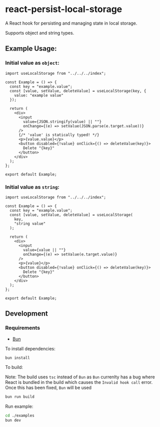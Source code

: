 # react-persist-local-storage

A React hook for persisting and managing state in local storage.

Supports object and string types.

## Example Usage:

### Initial value as `object`:

```tsx
import useLocalStorage from "../../../index";

const Example = () => {
  const key = "example.value";
  const [value, setValue, deleteValue] = useLocalStorage(key, {
    value: "example value"
  });

  return (
    <div>
      <input
        value={JSON.stringify(value) || ""}
        onChange={(e) => setValue(JSON.parse(e.target.value))}
      />
      {/* 'value' is statically typed! */}
      <p>{value.value}</p>
      <button disabled={!value} onClick={() => deleteValue(key)}>
        Delete "{key}"
      </button>
    </div>
  );
};

export default Example;
```

### Initial value as `string`:

```tsx
import useLocalStorage from "../../../index";

const Example = () => {
  const key = "example.value";
  const [value, setValue, deleteValue] = useLocalStorage(
    key,
    "string value"
  );

  return (
    <div>
      <input
        value={value || ""}
        onChange={(e) => setValue(e.target.value)}
      />
      <p>{value}</p>
      <button disabled={!value} onClick={() => deleteValue(key)}>
        Delete "{key}"
      </button>
    </div>
  );
};

export default Example;
```

## Development

### Requirements

- [Bun](https://bun.sh/)

To install dependencies:

```bash
bun install
```

To build:

Note: The build uses `tsc` instead of `Bun` as `Bun` currenlty has a bug where React is bundled in the build which causes the `Invalid hook call` error. Once this has been fixed, `Bun` will be used

```bash
bun run build
```

Run example:

```bash
cd ./examples
bun dev
```
